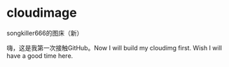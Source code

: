 # cloudimage
songkiller666的图床（新）

嗨，这是我第一次接触GitHub。Now I will build my cloudimg first.
Wish I will have a good time here.
